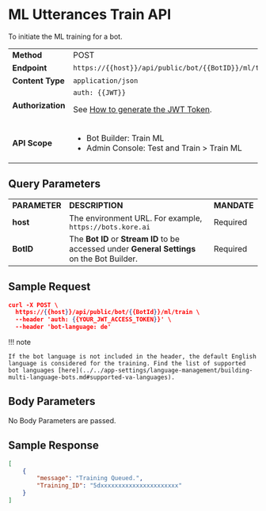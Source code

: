 # ML Utterances Train API

To initiate the ML training for a bot.

<table>
  <tr>
   <td><strong>Method</strong>
   </td>
   <td>POST
   </td>
  </tr>
  <tr>
   <td><strong>Endpoint</strong>
   </td>
   <td><code>https://{{host}}/api/public/bot/{{BotID}}/ml/train</code>
   </td>
  </tr>
  <tr>
   <td><strong>Content Type</strong>
   </td>
   <td><code>application/json</code>
   </td>
  </tr>
  <tr>
   <td><strong>Authorization</strong>
   </td>
   <td><code>auth: {{JWT}}</code>
<p>
See <a href="../api-introduction/#generating-the-jwt-token">How to generate the JWT Token</a>.
   </td>
  </tr>
  <tr>
   <td><strong>API Scope</strong>
   </td>
   <td>
<ul>

<li>Bot Builder: Train ML

<li>Admin Console: Test and Train > Train ML
</li>
</ul>
   </td>
  </tr>
</table>

## Query Parameters


<table>
  <tr>
   <td><strong>PARAMETER</strong>
   </td>
   <td><strong>DESCRIPTION</strong>
   </td>
   <td><strong>MANDATE</strong>
   </td>
  </tr>
  <tr>
   <td><strong>host</strong>
   </td>
   <td>The environment URL. For example, <code>https://bots.kore.ai</code>
   </td>
   <td>Required
   </td>
  </tr>
  <tr>
   <td><strong>BotID</strong>
   </td>
   <td>The <strong>Bot ID</strong> or <strong>Stream ID</strong> to be accessed under <strong>General Settings</strong> on the Bot Builder.
   </td>
   <td>Required
   </td>
  </tr>
</table>

## Sample Request


```json
curl -X POST \
  https://{{host}}/api/public/bot/{{BotId}}/ml/train \
  --header 'auth: {{YOUR_JWT_ACCESS_TOKEN}}' \
  --header 'bot-language: de'
```

!!! note 

    If the bot language is not included in the header, the default English language is considered for the training. Find the list of supported bot languages [here](../../app-settings/language-management/building-multi-language-bots.md#supported-va-languages).


## Body Parameters

No Body Parameters are passed.

## Sample Response


```json
[
    {
        "message": "Training Queued.",
        "Training_ID": "5dxxxxxxxxxxxxxxxxxxxxxx"
    }
]
```